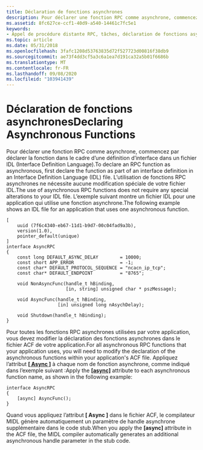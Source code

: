 ```yaml
---
title: Déclaration de fonctions asynchrones
description: Pour déclarer une fonction RPC comme asynchrone, commencez par déclarer la fonction dans le cadre d’une définition d’interface dans un fichier IDL (Interface Definition Language).
ms.assetid: 8fc627ce-ccf1-40d9-a540-14461c7fc5e1
keywords:
- Appel de procédure distante RPC, tâches, déclaration de fonctions asynchrones
ms.topic: article
ms.date: 05/31/2018
ms.openlocfilehash: 3fafc1208d53763835d72f527723d00816f38db9
ms.sourcegitcommit: ae73f4dd3cf5a3c6a1ea7d191ca32a5b01f6686b
ms.translationtype: MT
ms.contentlocale: fr-FR
ms.lasthandoff: 09/08/2020
ms.locfileid: "103941439"
---
```

# <a name="declaring-asynchronous-functions"></a><span data-ttu-id="3f94c-104">Déclaration de fonctions asynchrones</span><span class="sxs-lookup"><span data-stu-id="3f94c-104">Declaring Asynchronous Functions</span></span>

<span data-ttu-id="3f94c-105">Pour déclarer une fonction RPC comme asynchrone, commencez par déclarer la fonction dans le cadre d’une définition d’interface dans un fichier IDL (Interface Definition Language).</span><span class="sxs-lookup"><span data-stu-id="3f94c-105">To declare an RPC function as asynchronous, first declare the function as part of an interface definition in an Interface Definition Language (IDL) file.</span></span> <span data-ttu-id="3f94c-106">L’utilisation de fonctions RPC asynchrones ne nécessite aucune modification spéciale de votre fichier IDL.</span><span class="sxs-lookup"><span data-stu-id="3f94c-106">The use of asynchronous RPC functions does not require any special alterations to your IDL file.</span></span> <span data-ttu-id="3f94c-107">L’exemple suivant montre un fichier IDL pour une application qui utilise une fonction asynchrone.</span><span class="sxs-lookup"><span data-stu-id="3f94c-107">The following example shows an IDL file for an application that uses one asynchronous function.</span></span>

``` syntax
[ 
    uuid (7f6c4340-eb67-11d1-b9d7-00c04fad9a3b),
    version(1.0),
    pointer_default(unique)
]
interface AsyncRPC
{
    const long DEFAULT_ASYNC_DELAY        = 10000;
    const short APP_ERROR                 = -1;
    const char* DEFAULT_PROTOCOL_SEQUENCE = "ncacn_ip_tcp";
    const char* DEFAULT_ENDPOINT          = "8765";
 
    void NonAsyncFunc(handle_t hBinding,
                      [in, string] unsigned char * pszMessage);
 
    void AsyncFunc(handle_t hBinding,
                   [in] unsigned long nAsychDelay);
 
    void Shutdown(handle_t hBinding);
}
```

<span data-ttu-id="3f94c-108">Pour toutes les fonctions RPC asynchrones utilisées par votre application, vous devez modifier la déclaration des fonctions asynchrones dans le fichier ACF de votre application.</span><span class="sxs-lookup"><span data-stu-id="3f94c-108">For all asynchronous RPC functions that your application uses, you will need to modify the declaration of the asynchronous functions within your application's ACF file.</span></span> <span data-ttu-id="3f94c-109">Appliquez l’attribut [**\[ Async \]**](../midl/async.md) à chaque nom de fonction asynchrone, comme indiqué dans l’exemple suivant :</span><span class="sxs-lookup"><span data-stu-id="3f94c-109">Apply the [**\[async\]**](../midl/async.md) attribute to each asynchronous function name, as shown in the following example:</span></span>

``` syntax
interface AsyncRPC
{
    [async] AsyncFunc();
}
```

<span data-ttu-id="3f94c-110">Quand vous appliquez l’attribut **\[ Async \]** dans le fichier ACF, le compilateur MIDL génère automatiquement un paramètre de handle asynchrone supplémentaire dans le code stub.</span><span class="sxs-lookup"><span data-stu-id="3f94c-110">When you apply the **\[async\]** attribute in the ACF file, the MIDL compiler automatically generates an additional asynchronous handle parameter in the stub code.</span></span>

 

 